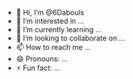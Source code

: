 - 👋 Hi, I’m @6Dabouls
- 👀 I’m interested in ...
- 🌱 I’m currently learning ...
- 💞️ I’m looking to collaborate on ...
- 📫 How to reach me ...
- 😄 Pronouns: ...
- ⚡ Fun fact: ...

<!---
6Dabouls/6Dabouls is a ✨ special ✨ repository because its `README.md` (this file) appears on your GitHub profile.
You can click the Preview link to take a look at your changes.
--->
